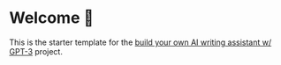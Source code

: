 # Welcome 👋
This is the starter template for the [build your own AI writing assistant w/ GPT-3](https://buildspace.so/builds/ai-writer) project.
